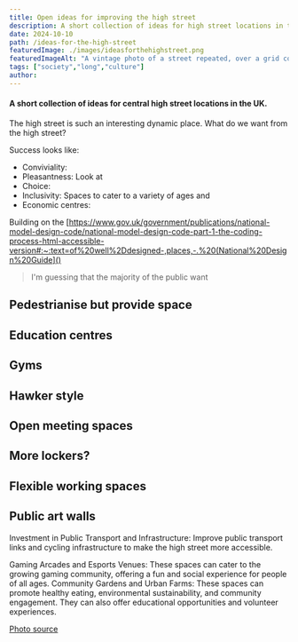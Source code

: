 ```yaml
---
title: Open ideas for improving the high street
description: A short collection of ideas for high street locations in the UK.
date: 2024-10-10
path: /ideas-for-the-high-street
featuredImage: ./images/ideasforthehighstreet.png
featuredImageAlt: "A vintage photo of a street repeated, over a grid continuously."
tags: ["society","long","culture"]
author:
---
```

#### A short collection of ideas for central high street locations in the UK.

The high street is such an interesting dynamic place. What do we want from the high street? 

Success looks like: 
- Conviviality: 
- Pleasantness: Look at 
- Choice: 
- Inclusivity: Spaces to cater to a variety of ages and 
- Economic centres:

Building on the [https://www.gov.uk/government/publications/national-model-design-code/national-model-design-code-part-1-the-coding-process-html-accessible-version#:~:text=of%20well%2Ddesigned-,places,-.%20(National%20Design%20Guide]()

>I'm guessing that the majority of the public want
## Pedestrianise but provide space

## Education centres

## Gyms 

## Hawker style

## Open meeting spaces

## More lockers?

## Flexible working spaces 

## Public art walls 

Investment in Public Transport and Infrastructure: Improve public transport links and cycling infrastructure to make the high street more accessible.

Gaming Arcades and Esports Venues: These spaces can cater to the growing gaming community, offering a fun and social experience for people of all ages.
Community Gardens and Urban Farms: These spaces can promote healthy eating, environmental sustainability, and community engagement. They can also offer educational opportunities and volunteer experiences.

[Photo source](https://www.flickr.com/photos/britishlibrary/11208441895/)
